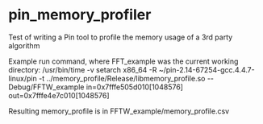 pin_memory_profiler
===================

Test of writing a Pin tool to profile the memory usage of a 3rd party algorithm

Example run command, where FFT_example was the current working directory:
/usr/bin/time -v setarch x86_64 -R ~/pin-2.14-67254-gcc.4.4.7-linux/pin -t ../memory_profile/Release/libmemory_profile.so -- Debug/FFTW_example
in=0x7fffe505d010[1048576] out=0x7fffe4e7c010[1048576]

Resulting memory_profile is in FFTW_example/memory_profile.csv 

